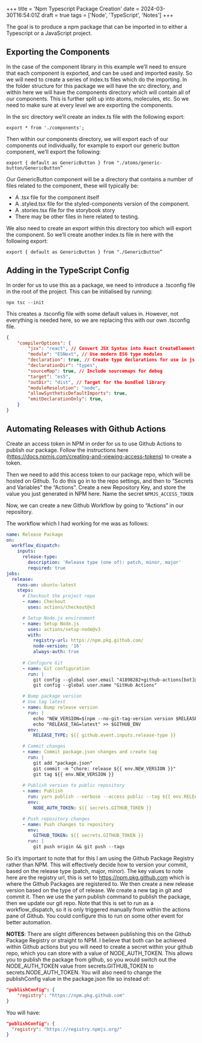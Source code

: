 +++
title = 'Npm Typescript Package Creation'
date = 2024-03-30T16:54:01Z
draft = true
tags = ['Node', 'TypeScript', 'Notes']
+++

The goal is to produce a npm package that can be imported in to either a Typescript or a JavaScript project.

## Exporting the Components

In the case of the component library in this example we’ll need to ensure that each component is exported, and can be used and imported easily. So we will need to create a series of index.ts files which do the importing. In the folder structure for this package we will have the src directory, and within here we will have the components directory which will contain all of our components. This is further split up into atoms, molecules, etc. So we need to make sure at every level we are exporting the components. 

In the src directory we’ll create an index.ts file with the following export:

`export * from './components';`

Then within our components directory, we will export each of our components out individually, for example to export our generic button component, we’ll export the following:

`export { default as GenericButton } from "./atoms/generic-button/GenericButton”`

Our GenericButton component will be a directory that contains a number of files related to the component, these will typically be:

- A .tsx file for the component itself
- A .styled.tsx file for the styled-components version of the component.
- A .stories.tsx file for the storybook story
- There may be other files in here related to testing.

We also need to create an export within this directory too which will export the component. So we’ll create another index.ts file in here with the following export:

`export { default as GenericButton } from "./GenericButton”`

## Adding in the TypeScript Config

In order for us to use this as a package, we need to introduce a .tsconfig file in the root of the project. This can be initialised by running:

`npx tsc --init`

This creates a .tsconfig file with some default values in. However, not everything is needed here, so we are replacing this with our own .tsconfig file.

```json
{
	"compilerOptions": {
		"jsx": "react", // Convert JSX Syntax into React CreateElement...
		"module": "ESNext", // Use modern ES6 type modules
		"declaration": true, // Create type declarations for use in js|ts projects
		"declarationDir": "types",
		"sourceMap": true, // Include sourcemaps for debug
		"target": "es5",
		"outDir": "dist", // Target for the bundled library
		"moduleResolution": "node",
		"allowSyntheticDefaultImports": true,
		"emitDeclarationOnly": true,
	}
}
```

## Automating Releases with Github Actions

Create an access token in NPM in order for us to use Github Actions to publish our package. Follow the instructions here (https://docs.npmjs.com/creating-and-viewing-access-tokens) to create a token.

Then we need to add this access token to our package repo, which will be hosted on Github. To do this go in to the repo settings, and then to “Secrets and Variables” the “Actions”. Create a new Repository Key, and store the value you just generated in NPM here. Name the secret `NPMJS_ACCESS_TOKEN`

Now, we can create a new Github Workflow by going to “Actions” in our repository. 

The workflow which I had working for me was as follows:

```yaml
name: Release Package
on:
  workflow_dispatch:
    inputs:
      release-type:
        description: 'Release type (one of): patch, minor, major'
        required: true
jobs:
  release:
    runs-on: ubuntu-latest
    steps:
      # Checkout the project repo
      - name: Checkout
        uses: actions/checkout@v3

      # Setup Node.js environment
      - name: Setup Node.js
        uses: actions/setup-node@v3
        with:
          registry-url: https://npm.pkg.github.com/
          node-version: '16'
          always-auth: true
      
      # Configure Git
      - name: Git configuration
        run: |
          git config --global user.email "41898282+github-actions[bot]@users.noreply.github.com"
          git config --global user.name "GitHub Actions"

      # Bump package version
      # Use tag latest
      - name: Bump release version
        run: |
          echo "NEW_VERSION=$(npm --no-git-tag-version version $RELEASE_TYPE)" >> $GITHUB_ENV
          echo "RELEASE_TAG=latest" >> $GITHUB_ENV
        env:
          RELEASE_TYPE: ${{ github.event.inputs.release-type }}

      # Commit changes
      - name: Commit package.json changes and create tag
        run: |
          git add "package.json"
          git commit -m "chore: release ${{ env.NEW_VERSION }}"
          git tag ${{ env.NEW_VERSION }}
      
      # Publish version to public repository
      - name: Publish
        run: yarn publish --verbose --access public --tag ${{ env.RELEASE_TAG }}
        env:
          NODE_AUTH_TOKEN: ${{ secrets.GITHUB_TOKEN }}

      # Push repository changes
      - name: Push changes to repository
        env:
          GITHUB_TOKEN: ${{ secrets.GITHUB_TOKEN }}
        run: |
          git push origin && git push --tags
```

So it’s important to note that for this I am using the Github Package Registry rather than NPM. This will effectively decide how to version your commit, based on the release type (patch, major, minor). The key values to note here are the registry url, this is set to https://npm.pkg.github.com which is where the Github Packages are registered to.  We then create a new release version based on the type of of release. We create a new tag in git and commit it. Then we use the yarn publish command to publish the package, then we update our git repo. Note that this is set to run as a workflow_dispatch, so it is only triggered manually from within the actions pane of Github. You could configure this to run on some other event for better automation. 

**NOTES**: There are slight differences between publishing this on the Github Package Registry or straight to NPM. I believe that both can be achieved within Github actions but you will need to create a secret within your github repo, which you can store with a value of NODE_AUTH_TOKEN. This allows you to publish the package from github, so you would switch out the NODE_AUTH_TOKEN value from secrets.GITHUB_TOKEN to secrets.NODE_AUTH_TOKEN. You will also need to change the publishConfig value in the package.json file so instead of: 

```json
"publishConfig": {
	"registry": "https://npm.pkg.github.com"
}
```

You will have:

```json
"publishConfig": {
  "registry": "https://registry.npmjs.org/"
}
```